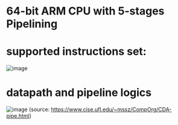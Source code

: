 # 64-bit ARM CPU with 5-stages Pipelining

# supported instructions set:

![image](https://user-images.githubusercontent.com/58502695/138541046-79776842-4451-4540-9aea-f2fc4b1f050b.png)

# datapath and pipeline logics

![image](https://user-images.githubusercontent.com/58502695/140633892-0261710d-aac0-4e6c-99c9-169754842185.png)
(source: https://www.cise.ufl.edu/~mssz/CompOrg/CDA-pipe.html)
